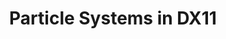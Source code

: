 ---
layout: post
title:  "Particle Systems in DX11"
summary: "The making of a particle system from scratch"
preview: /assets/postpreview.png
---